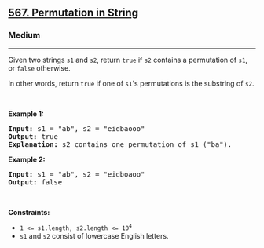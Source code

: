 <h2><a href="https://leetcode.com/problems/permutation-in-string/">567. Permutation in String</a></h2><h3>Medium</h3><hr><div style="user-select: auto;"><p style="user-select: auto;">Given two strings <code style="user-select: auto;">s1</code> and <code style="user-select: auto;">s2</code>, return <code style="user-select: auto;">true</code> if <code style="user-select: auto;">s2</code> contains a <span data-keyword="permutation-string" style="user-select: auto;">permutation</span> of <code style="user-select: auto;">s1</code>, or <code style="user-select: auto;">false</code> otherwise.</p>

<p style="user-select: auto;">In other words, return <code style="user-select: auto;">true</code> if one of <code style="user-select: auto;">s1</code>'s permutations is the substring of <code style="user-select: auto;">s2</code>.</p>

<p style="user-select: auto;">&nbsp;</p>
<p style="user-select: auto;"><strong class="example" style="user-select: auto;">Example 1:</strong></p>

<pre style="user-select: auto;"><strong style="user-select: auto;">Input:</strong> s1 = "ab", s2 = "eidbaooo"
<strong style="user-select: auto;">Output:</strong> true
<strong style="user-select: auto;">Explanation:</strong> s2 contains one permutation of s1 ("ba").
</pre>

<p style="user-select: auto;"><strong class="example" style="user-select: auto;">Example 2:</strong></p>

<pre style="user-select: auto;"><strong style="user-select: auto;">Input:</strong> s1 = "ab", s2 = "eidboaoo"
<strong style="user-select: auto;">Output:</strong> false
</pre>

<p style="user-select: auto;">&nbsp;</p>
<p style="user-select: auto;"><strong style="user-select: auto;">Constraints:</strong></p>

<ul style="user-select: auto;">
	<li style="user-select: auto;"><code style="user-select: auto;">1 &lt;= s1.length, s2.length &lt;= 10<sup style="user-select: auto;">4</sup></code></li>
	<li style="user-select: auto;"><code style="user-select: auto;">s1</code> and <code style="user-select: auto;">s2</code> consist of lowercase English letters.</li>
</ul>
</div>